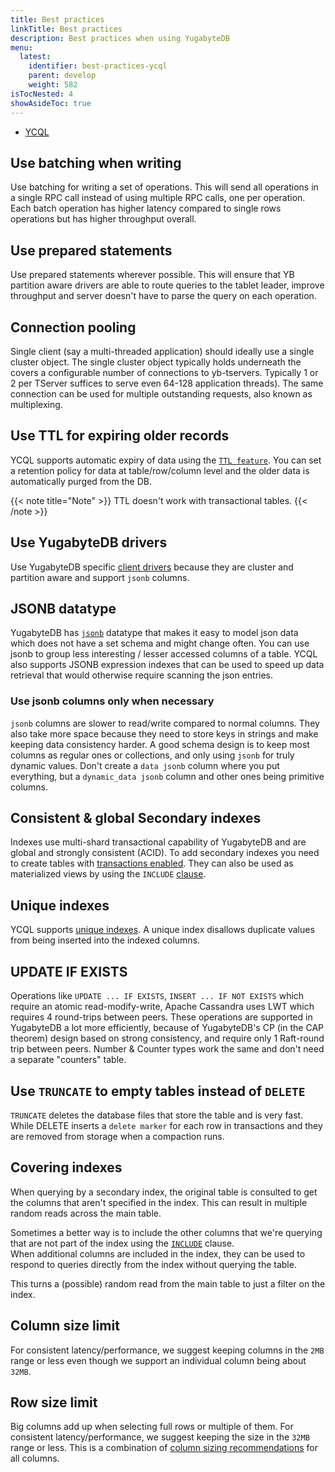 ```yaml
---
title: Best practices
linkTitle: Best practices
description: Best practices when using YugabyteDB
menu:
  latest:
    identifier: best-practices-ycql
    parent: develop
    weight: 582
isTocNested: 4
showAsideToc: true
---
```


<ul class="nav nav-tabs-alt nav-tabs-yb">
  <li >
    <a href="" class="nav-link active">
      <i class="icon-cassandra" aria-hidden="true"></i>
      YCQL
    </a>
  </li>
</ul>

## Use batching when writing
Use batching for writing a set of operations. This will send all operations in a single RPC call instead of using multiple RPC calls, one per operation.
Each batch operation has higher latency compared to single rows operations but has higher throughput overall.

## Use prepared statements
Use prepared statements wherever possible. This will ensure that YB partition aware drivers are able to route 
queries to the tablet leader, improve throughput and server doesn't have to parse the query on each operation.

## Connection pooling
Single client (say a multi-threaded application) should ideally use a single cluster object. 
The single cluster object typically holds underneath the covers a configurable number of connections to yb-tservers. 
Typically 1 or 2 per TServer suffices to serve even 64-128 application threads). 
The same connection can be used for multiple outstanding requests, also known as multiplexing.

## Use TTL for expiring older records
YCQL supports automatic expiry of data using the [`TTL feature`](../api/ycql/ddl_create_table.md#use-table-property-to-define-the-default-expiration-time-for-rows). 
You can set a retention policy for data at table/row/column level and the older data is automatically purged from the DB.

{{< note title="Note" >}}
TTL doesn't work with transactional tables.
{{< /note >}}

## Use YugabyteDB drivers
Use YugabyteDB specific [client drivers](../../quick-start/build-apps/) because they are cluster and partition aware and support `jsonb` columns.

## JSONB datatype
YugabyteDB has [`jsonb`](https://docs.yugabyte.com/latest/api/ycql/type_jsonb/) datatype that makes it easy to model 
json data which does not have a set schema and might change often. 
You can use jsonb to group less interesting / lesser accessed columns of a table. 
YCQL also supports JSONB expression indexes that can be used to speed up data retrieval that would otherwise require scanning the json entries.

### Use jsonb columns only when necessary
`jsonb` columns are slower to read/write compared to normal columns. 
They also take more space because they need to store keys in strings and make keeping data consistency harder.
A good schema design is to keep most columns as regular ones or collections, and only using `jsonb` for truly dynamic values. 
Don't create a `data jsonb` column where you put everything, but a `dynamic_data jsonb` column and other ones being 
primitive columns.

## Consistent & global Secondary indexes
Indexes use multi-shard transactional capability of YugabyteDB and are global and strongly consistent (ACID). 
To add secondary indexes you need to create tables with [transactions enabled](../api/ycql/ddl_create_table.md#table-properties-1). 
They can also be used as materialized views by using the `INCLUDE` [clause](../../api/ycql/ddl_create_index#included-columns).

## Unique indexes
YCQL supports [unique indexes](../../api/ycql/ddl_create_index#unique-index). 
A unique index disallows duplicate values from being inserted into the indexed columns.

## UPDATE IF EXISTS
Operations like `UPDATE ... IF EXISTS`, `INSERT ... IF NOT EXISTS` which require an atomic read-modify-write, 
Apache Cassandra uses LWT which requires 4 round-trips between peers. These operations are supported in YugabyteDB a 
lot more efficiently, because of YugabyteDB's CP (in the CAP theorem) design based on strong consistency, 
and require only 1 Raft-round trip between peers. Number & Counter types work the same and don't need a separate "counters" table.

## Use `TRUNCATE` to empty tables instead of `DELETE`
`TRUNCATE` deletes the database files that store the table and is very fast. 
While DELETE inserts a `delete marker` for each row  in transactions and they are removed from storage when a compaction 
runs.

## Covering indexes
When querying by a secondary index, the original table is consulted to get the columns that aren't specified in the 
index. This can result in multiple random reads across the main table.

Sometimes a better way is to include the other columns that we're querying that are not part of the index 
using the [`INCLUDE`](../api/ycql/ddl_create_index.md#included-columns) clause.  
When additional columns are included in the index, they can be used to respond to queries directly from the index without querying the table.

This turns a (possible) random read from the main table to just a filter on the index.


## Column size limit
For consistent latency/performance, we suggest keeping columns in the `2MB` range 
or less even though we support an individual column being about `32MB`.

## Row size limit
Big columns add up when selecting full rows or multiple of them. 
For consistent latency/performance, we suggest keeping the size in the `32MB` range
or less. This is a combination of [column sizing recommendations](#column-size-limit) for all columns.